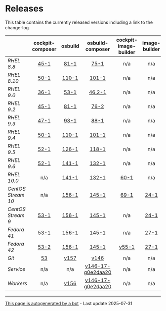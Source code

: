 # Releases
This table contains the currently released versions including a link to the change-log

|       | cockpit-composer | osbuild | osbuild-composer | cockpit-image-builder | image-builder |
|-------|:------------------:|:---------:|:------------------:|:-----------------------:|:---------------:|
| *RHEL 8.8* | [45-1](https://github.com/osbuild/cockpit-composer/releases/tag/45) | [81-1](https://github.com/osbuild/osbuild/releases/tag/v81) | [75-1](https://github.com/osbuild/osbuild-composer/releases/tag/v75) | n/a | n/a |
| *RHEL 8.10* | [50-1](https://github.com/osbuild/cockpit-composer/releases/tag/50) | [110-1](https://github.com/osbuild/osbuild/releases/tag/v110) | [101-1](https://github.com/osbuild/osbuild-composer/releases/tag/v101) | n/a | n/a |
| *RHEL 9.0* | [36-1](https://github.com/osbuild/cockpit-composer/releases/tag/36) | [53-1](https://github.com/osbuild/osbuild/releases/tag/v53) | [46.2-1](https://github.com/osbuild/osbuild-composer/releases/tag/v46.2) | n/a | n/a |
| *RHEL 9.2* | [45-1](https://github.com/osbuild/cockpit-composer/releases/tag/45) | [81-1](https://github.com/osbuild/osbuild/releases/tag/v81) | [76-2](https://github.com/osbuild/osbuild-composer/releases/tag/v76) | n/a | n/a |
| *RHEL 9.3* | [47-1](https://github.com/osbuild/cockpit-composer/releases/tag/47) | [93-1](https://github.com/osbuild/osbuild/releases/tag/v93) | [88-1](https://github.com/osbuild/osbuild-composer/releases/tag/v88) | n/a | n/a |
| *RHEL 9.4* | [50-1](https://github.com/osbuild/cockpit-composer/releases/tag/50) | [110-1](https://github.com/osbuild/osbuild/releases/tag/v110) | [101-1](https://github.com/osbuild/osbuild-composer/releases/tag/v101) | n/a | n/a |
| *RHEL 9.5* | [52-1](https://github.com/osbuild/cockpit-composer/releases/tag/52) | [126-1](https://github.com/osbuild/osbuild/releases/tag/v126) | [118-1](https://github.com/osbuild/osbuild-composer/releases/tag/v118) | n/a | n/a |
| *RHEL 9.6* | [52-1](https://github.com/osbuild/cockpit-composer/releases/tag/52) | [141-1](https://github.com/osbuild/osbuild/releases/tag/v141) | [132-1](https://github.com/osbuild/osbuild-composer/releases/tag/v132) | n/a | n/a |
| *RHEL 10.0* | n/a | [141-1](https://github.com/osbuild/osbuild/releases/tag/v141) | [132-1](https://github.com/osbuild/osbuild-composer/releases/tag/v132) | [60-1](https://github.com/osbuild/image-builder-frontend/releases/tag/v60) | n/a |
| *CentOS Stream 10* | n/a | [156-1](https://github.com/osbuild/osbuild/releases/tag/v156) | [145-1](https://github.com/osbuild/osbuild-composer/releases/tag/v145) | [69-1](https://github.com/osbuild/image-builder-frontend/releases/tag/v69) | [24-1](https://github.com/osbuild/image-builder-cli/releases/tag/v24) |
| *CentOS Stream 9* | [53-1](https://github.com/osbuild/cockpit-composer/releases/tag/53) | [156-1](https://github.com/osbuild/osbuild/releases/tag/v156) | [145-1](https://github.com/osbuild/osbuild-composer/releases/tag/v145) | n/a | [24-1](https://github.com/osbuild/image-builder-cli/releases/tag/v24) |
| *Fedora 41* | [53-1](https://github.com/osbuild/cockpit-composer/releases/tag/53) | [156-1](https://github.com/osbuild/osbuild/releases/tag/v156) | [145-1](https://github.com/osbuild/osbuild-composer/releases/tag/v145) | n/a | [27-1](https://github.com/osbuild/image-builder-cli/releases/tag/v27) |
| *Fedora 42* | [53-2](https://github.com/osbuild/cockpit-composer/releases/tag/53) | [156-1](https://github.com/osbuild/osbuild/releases/tag/v156) | [145-1](https://github.com/osbuild/osbuild-composer/releases/tag/v145) | [v55-1](https://github.com/osbuild/image-builder-frontend/releases/tag/v55) | [27-1](https://github.com/osbuild/image-builder-cli/releases/tag/v27) |
| *Git* | [53](https://github.com/osbuild/cockpit-composer/releases/tag/53) | [v157](https://github.com/osbuild/osbuild/releases/tag/v157) | [v146](https://github.com/osbuild/osbuild-composer/releases/tag/v146) | n/a | n/a |
| *Service* | n/a | n/a | [v146-17-g0e2daa20](https://github.com/osbuild/osbuild-composer/compare/v146-17-g0e2daa20...main) | n/a | n/a |
| *Workers* | n/a | [v156](https://github.com/osbuild/osbuild/compare/v156...main) | [v146-17-g0e2daa20](https://github.com/osbuild/osbuild-composer/compare/v146-17-g0e2daa20...main) | n/a | n/a |

---

[This page is autogenerated by a bot](https://gitlab.cee.redhat.com/osbuild/guides-bot/-/blob/main/release_overview.py) - Last update 2025-07-31
